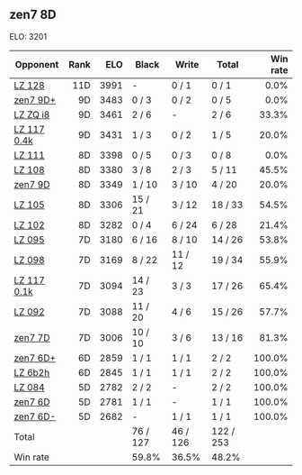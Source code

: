 ## zen7 8D ##

ELO: 3201

Opponent | Rank | ELO | Black | Write | Total | Win rate
---------|-----:|----:|-------|-------|-------|-------:
[LZ 128](LZ%20128.md) | 11D | 3991 | - | 0 / 1 | 0 / 1 | 0.0%
[zen7 9D+](zen7%209D+.md) | 9D | 3483 | 0 / 3 | 0 / 2 | 0 / 5 | 0.0%
[LZ ZQ i8](LZ%20ZQ%20i8.md) | 9D | 3461 | 2 / 6 | - | 2 / 6 | 33.3%
[LZ 117 0.4k](LZ%20117%200.4k.md) | 9D | 3431 | 1 / 3 | 0 / 2 | 1 / 5 | 20.0%
[LZ 111](LZ%20111.md) | 8D | 3398 | 0 / 5 | 0 / 3 | 0 / 8 | 0.0%
[LZ 108](LZ%20108.md) | 8D | 3380 | 3 / 8 | 2 / 3 | 5 / 11 | 45.5%
[zen7 9D](zen7%209D.md) | 8D | 3349 | 1 / 10 | 3 / 10 | 4 / 20 | 20.0%
[LZ 105](LZ%20105.md) | 8D | 3306 | 15 / 21 | 3 / 12 | 18 / 33 | 54.5%
[LZ 102](LZ%20102.md) | 8D | 3282 | 0 / 4 | 6 / 24 | 6 / 28 | 21.4%
[LZ 095](LZ%20095.md) | 7D | 3180 | 6 / 16 | 8 / 10 | 14 / 26 | 53.8%
[LZ 098](LZ%20098.md) | 7D | 3169 | 8 / 22 | 11 / 12 | 19 / 34 | 55.9%
[LZ 117 0.1k](LZ%20117%200.1k.md) | 7D | 3094 | 14 / 23 | 3 / 3 | 17 / 26 | 65.4%
[LZ 092](LZ%20092.md) | 7D | 3088 | 11 / 20 | 4 / 6 | 15 / 26 | 57.7%
[zen7 7D](zen7%207D.md) | 7D | 3006 | 10 / 10 | 3 / 6 | 13 / 16 | 81.3%
[zen7 6D+](zen7%206D+.md) | 6D | 2859 | 1 / 1 | 1 / 1 | 2 / 2 | 100.0%
[LZ 6b2h](LZ%206b2h.md) | 6D | 2845 | 1 / 1 | 1 / 1 | 2 / 2 | 100.0%
[LZ 084](LZ%20084.md) | 5D | 2782 | 2 / 2 | - | 2 / 2 | 100.0%
[zen7 6D](zen7%206D.md) | 5D | 2781 | 1 / 1 | - | 1 / 1 | 100.0%
[zen7 6D-](zen7%206D-.md) | 5D | 2682 | - | 1 / 1 | 1 / 1 | 100.0%
Total | | | 76 / 127 | 46 / 126 | 122 / 253 | 
Win rate| | | 59.8% | 36.5% | 48.2% | 

